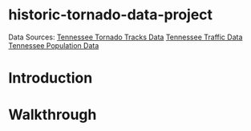 # historic-tornado-data-project
Data Sources: [Tennessee Tornado Tracks Data](https://hifld-geoplatform.opendata.arcgis.com/datasets/historical-tornado-tracks?geometry=-89.018%2C35.804%2C-)
              [Tennessee Traffic Data](https://www.arcgis.com/apps/webappviewer/index.html?id=075987cdae37474b88fa400d65681354)
              [Tennessee Population Data](https://www.census.gov/data/tables/time-series/demo/popest/2010s-counties-total.html#par_textimage)

# Introduction

# Walkthrough
